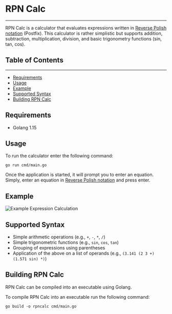 # RPN Calc

---

RPN Calc is a calculator that evaluates expressions written in
[Reverse Polish notation](https://en.wikipedia.org/wiki/Reverse_Polish_notation) (Postfix).
This calculator is rather simplistic but supports addition, subtraction, multiplication, division, and basic
trigonometry functions (sin, tan, cos).

## Table of Contents

---
* [Requirements](#requirements)
* [Usage](#usage)
* [Example](#example)
* [Supported Syntax](#supported-syntax)
* [Building RPN Calc](#build)

## Requirements

* Golang 1.15

## Usage

To run the calculator enter the following command:

```go run cmd/main.go```

Once the application is started, it will prompt you to enter an equation. 
Simply, enter an equation in [Reverse Polish notation](https://en.wikipedia.org/wiki/Reverse_Polish_notation) 
and press enter.

## Example

![Example Expression Calculation](./assets/example.gif)

## Supported Syntax

* Simple arithmetic operations (e.g., `+`, `-`, `*`, `/`)
* Simple trigonometric functions (e.g., `sin`, `cos`, `tan`)
* Grouping of expressions using parentheses
* Application of the above on a list of operands (e.g., `(3.141 (2 3 +) (1.571 sin) *)`) 

## Building RPN Calc

RPN Calc can be compiled into an executable using Golang.

To compile RPN Calc into an executable run the following command:

`go build -o rpncalc cmd/main.go`